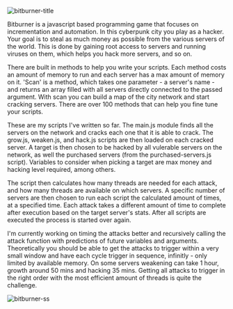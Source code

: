 ![bitburner-title](https://user-images.githubusercontent.com/61264144/211128393-33965112-eefd-4c48-83b8-056762ca86a6.png)

Bitburner is a javascript based programming game that focuses on incrementation and automation. In this cyberpunk city you play as a hacker. Your goal is to steal as much money as possible from the various servers of the world. This is done by gaining root access to servers and running viruses on them, which helps you hack more servers, and so on.

There are built in methods to help you write your scripts. Each method costs an amount of memory to run and each server has a max amount of memory on it. 'Scan' is a method, which takes one parameter - a server's name - and returns an array filled with all servers directly connected to the passed argument. With scan you can build a map of the city network and start cracking servers. There are over 100 methods that can help you fine tune your scripts.

These are my scripts I've written so far. The main.js module finds all the servers on the network and cracks each one that it is able to crack. The grow.js, weaken.js, and hack.js scripts are then loaded on each cracked server. A target is then chosen to be hacked by all vulerable servers on the network, as well the purchased servers (from the purchased-servers.js script). Variables to consider when picking a target are max money and hacking level required, among others.

The script then calculates how many threads are needed for each attack, and how many threads are available on which servers. A specific number of servers are then chosen to run each script the calculated amount of times, at a specified time. Each attack takes a different amount of time to complete after execution based on the target server's stats. After all scripts are executed the process is started over again.

I'm currently working on timing the attacks better and recursively calling the attack function with predictions of future variables and arguments. Theoretically you should be able to get the attacks to trigger within a very small window and have each cycle trigger in sequence, infinitly - only limited by available memory. On some servers weakening can take 1 hour, growth around 50 mins and hacking 35 mins. Getting all attacks to trigger in the right order with the most efficient amount of threads is quite the challenge.

![bitburner-ss](https://user-images.githubusercontent.com/61264144/211128262-1568946b-c6bb-4d15-bde0-000079cb39d1.png)
